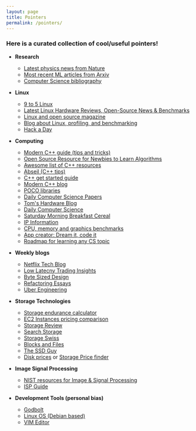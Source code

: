 ```yaml
---
layout: page
title: Pointers 
permalink: /pointers/
---
```


### Here is a curated collection of cool/useful pointers!

- **Research**
  - [Latest physics news from Nature](https://www.nature.com/subjects/physics)
  - [Most recent ML articles from Arxiv](https://arxiv.org/list/stat.ML/recent)
  - [Computer Science bibliography](https://dblp.uni-trier.de/)

- **Linux**
  - [9 to 5 Linux](https://9to5linux.com/)
  - [Latest Linux Hardware Reviews, Open-Source News & Benchmarks](https://www.phoronix.com/)
  - [Linux and open source magazine](https://opensource.com)
  - [Blog about Linux, profiling, and benchmarking](http://www.brendangregg.com)
  - [Hack a Day](https://hackaday.com)

- **Computing**
  - [Modern C++ guide (tips and tricks)](https://stuartwheaton.com/blog/2020-06-14-c++11-guide/)
  - [Open Source Resource for Newbies to Learn Algorithms](https://github.com/TheAlgorithms)
  - [Awesome list of C++ resources](https://github.com/fffaraz/awesome-cpp?tab=readme-ov-file)
  - [Abseil (C++ tips)](https://abseil.io/)
  - [C++ get started guide](https://howistart.org/posts/cpp/1//)
  - [Modern C++ blog](https://www.modernescpp.com/)
  - [POCO libraries](https://pocoproject.org/pocopro.html#osp)
  - [Daily Computer Science Papers](https://pocoproject.org/pocopro.html#osp)
  - [Tom's Hardware Blog](https://www.tomshardware.com)
  - [Daily Computer Science](https://blog.acolyer.org)
  - [Saturday Morning Breakfast Cereal](https://www.smbc-comics.com)
  - [IP Information](https://ipleak.net)
  - [CPU, memory and graphics benchmarks](https://www.cpubenchmark.net/)
  - [App creator: Dream it, code it](https://cerebrascoder.com/)
  - [Roadmap for learning any CS topic](https://roadmap.sh/)

- **Weekly blogs**
  - [Netflix Tech Blog](https://netflixtechblog.com/)
  - [Low Latecny Trading Insights](https://lucisqr.substack.com/)
  - [Byte Sized Design](https://bytesizeddesign.substack.com/)
  - [Refactoring Essays](https://refactoring.fm/)
  - [Uber Engineering](https://www.uber.com/en-IN/blog/engineering/)

- **Storage Technologies**
  - [Storage endurance calculator](../projects/endurance_calc)
  - [EC2 Instances pricing comparison](../projects/ec2_instance)
  - [Storage Review](https://www.storagereview.com/)
  - [Search Storage](https://searchstorage.techtarget.com/)
  - [Storage Swiss](https://storageswiss.com/)
  - [Blocks and Files](https://blocksandfiles.com/)
  - [The SSD Guy](https://thessdguy.com/)
  - [Disk prices](https://diskprices.com/) or [Storage Price finder](https://github.com/adam-abed-abud/storage-finder)

- **Image Signal Processing**
  - [NIST resources for Image & Signal Processing](https://www.nist.gov/image-signal-processing)
  - [ISP Guide](https://github.com/mikeroyal/ISP-Guide)

- **Development Tools (personal bias)**
  - [Godbolt](https://godbolt.org/)
  - [Linux OS (Debian based)](Linux)
  - [VIM Editor](https://www.vim.org/)